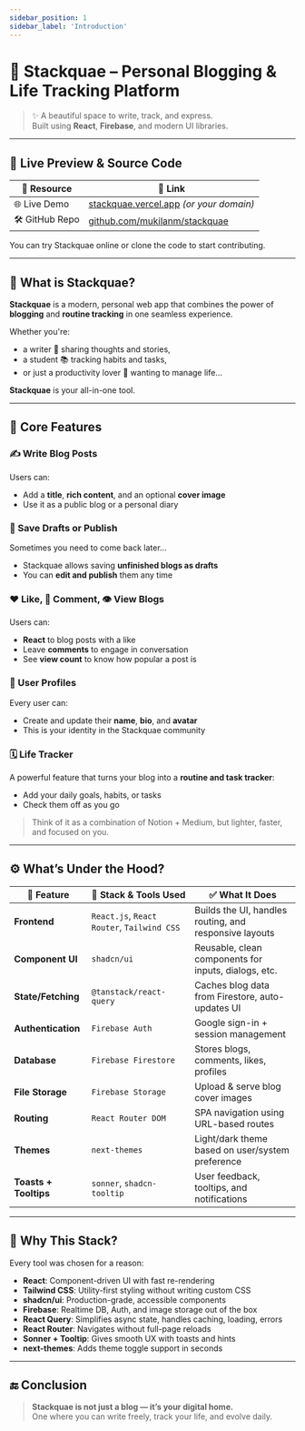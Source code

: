 ```yaml
---
sidebar_position: 1
sidebar_label: 'Introduction'
---
```


# 🚀 Stackquae – Personal Blogging & Life Tracking Platform


> ✨ A beautiful space to write, track, and express.  
> Built using **React**, **Firebase**, and modern UI libraries.

---

## 🔗 Live Preview & Source Code

| 🔗 Resource     | 📍 Link                                                             |
|----------------|----------------------------------------------------------------------|
| 🌐 Live Demo    | [stackquae.vercel.app](https://stackquae.vercel.app) *(or your domain)* |
| 🛠 GitHub Repo  | [github.com/mukilanm/stackquae](https://github.com/mukilanm/stackquae) |

You can try Stackquae online or clone the code to start contributing.

---

## 👋 What is Stackquae?

**Stackquae** is a modern, personal web app that combines the power of **blogging** and **routine tracking** in one seamless experience.

Whether you're:
- a writer 📝 sharing thoughts and stories,
- a student 📚 tracking habits and tasks,
- or just a productivity lover 🧠 wanting to manage life...

**Stackquae** is your all-in-one tool.

---

## 🌟 Core Features

### ✍️ Write Blog Posts
Users can:
- Add a **title**, **rich content**, and an optional **cover image**
- Use it as a public blog or a personal diary

### 💾 Save Drafts or Publish
Sometimes you need to come back later...
- Stackquae allows saving **unfinished blogs as drafts**
- You can **edit and publish** them any time

### ❤️ Like, 💬 Comment, 👁️ View Blogs
Users can:
- **React** to blog posts with a like
- Leave **comments** to engage in conversation
- See **view count** to know how popular a post is

### 👤 User Profiles
Every user can:
- Create and update their **name**, **bio**, and **avatar**
- This is your identity in the Stackquae community

### 🗓️ Life Tracker
A powerful feature that turns your blog into a **routine and task tracker**:
- Add your daily goals, habits, or tasks
- Check them off as you go

> Think of it as a combination of Notion + Medium, but lighter, faster, and focused on you.

---

## ⚙️ What’s Under the Hood?

| 🔧 Feature              | 🧪 Stack & Tools Used                           | ✅ What It Does                                                  |
|------------------------|-------------------------------------------------|------------------------------------------------------------------|
| **Frontend**           | `React.js`, `React Router`, `Tailwind CSS`     | Builds the UI, handles routing, and responsive layouts           |
| **Component UI**       | `shadcn/ui`                                     | Reusable, clean components for inputs, dialogs, etc.             |
| **State/Fetching**     | `@tanstack/react-query`                        | Caches blog data from Firestore, auto-updates UI                 |
| **Authentication**     | `Firebase Auth`                                 | Google sign-in + session management                              |
| **Database**           | `Firebase Firestore`                           | Stores blogs, comments, likes, profiles                          |
| **File Storage**       | `Firebase Storage`                              | Upload & serve blog cover images                                 |
| **Routing**            | `React Router DOM`                              | SPA navigation using URL-based routes                            |
| **Themes**             | `next-themes`                                   | Light/dark theme based on user/system preference                 |
| **Toasts + Tooltips**  | `sonner`, `shadcn-tooltip`                     | User feedback, tooltips, and notifications                       |

---

## 🤔 Why This Stack?

Every tool was chosen for a reason:

- **React**: Component-driven UI with fast re-rendering
- **Tailwind CSS**: Utility-first styling without writing custom CSS
- **shadcn/ui**: Production-grade, accessible components
- **Firebase**: Realtime DB, Auth, and image storage out of the box
- **React Query**: Simplifies async state, handles caching, loading, errors
- **React Router**: Navigates without full-page reloads
- **Sonner + Tooltip**: Gives smooth UX with toasts and hints
- **next-themes**: Adds theme toggle support in seconds

---

## 🔚 Conclusion

> **Stackquae is not just a blog — it’s your digital home.**  
> One where you can write freely, track your life, and evolve daily.

